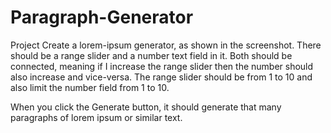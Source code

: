 # Paragraph-Generator
Project
Create a lorem-ipsum generator, as shown in the screenshot. There should be a range slider and a number text field in it. Both should be connected, meaning if I increase the range slider then the number should also increase and vice-versa. The range slider should be from 1 to 10 and also limit the number field from 1 to 10.

When you click the Generate button, it should generate that many paragraphs of lorem ipsum or similar text.

